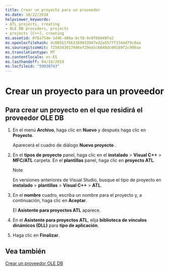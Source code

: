 ```yaml
---
title: Crear un proyecto para un proveedor
ms.date: 10/22/2018
helpviewer_keywords:
- ATL projects, creating
- OLE DB providers, projects
- projects [C++], creating
ms.assetid: 076a75de-1d4b-486a-bcf8-9c0f6b049fa2
ms.openlocfilehash: dc085b1f663369033947ed2a5577f334dd79c0aa
ms.sourcegitcommit: 72583d30170d6ef29ea5c6848dc00169f2c909aa
ms.translationtype: MT
ms.contentlocale: es-ES
ms.lasthandoff: 04/18/2019
ms.locfileid: "59030743"
---
```

# <a name="creating-a-project-for-the-provider"></a>Crear un proyecto para un proveedor

## <a name="to-create-a-project-in-which-the-ole-db-provider-will-reside"></a>Para crear un proyecto en el que residirá el proveedor OLE DB

1. En el menú **Archivo**, haga clic en **Nuevo** y después haga clic en **Proyecto**.

   Aparecerá el cuadro de diálogo **Nuevo proyecto** .

1. En el **tipos de proyecto** panel, haga clic en el **instalado** > **Visual C++** > **MFC/ATL** carpeta. En el **plantillas** panel, haga clic en **proyecto ATL**.

    > [!NOTE]
    > En versiones anteriores de Visual Studio, busque el tipo de proyecto en **instalado** > **plantillas** > **Visual C++**  >  **ATL**.

1. En el **nombre** cuadro, escriba un nombre para el proyecto y, a continuación, haga clic en **Aceptar**.

   El **Asistente para proyectos ATL** aparece.

1. En el **Asistente para proyectos ATL**, elija **biblioteca de vínculos dinámicos (DLL)** para **tipo de aplicación**.

1. Haga clic en **Finalizar**.

## <a name="see-also"></a>Vea también

[Crear un proveedor OLE DB](../../data/oledb/creating-an-ole-db-provider.md)